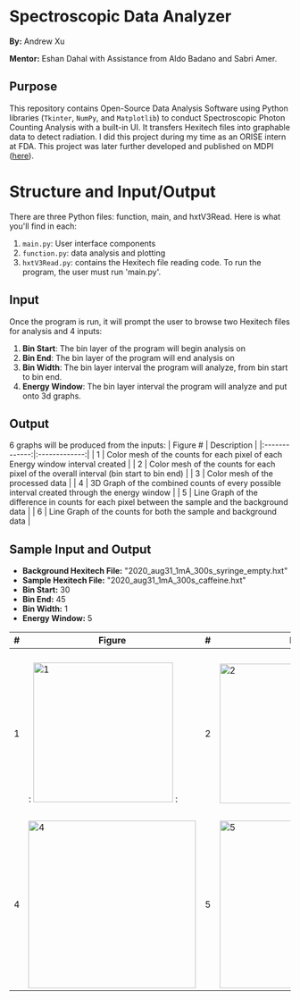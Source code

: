 # Spectroscopic Data Analyzer
**By:** Andrew Xu

**Mentor:** Eshan Dahal with Assistance from Aldo Badano and Sabri Amer.

## Purpose

This repository contains Open-Source Data Analysis Software using Python libraries (`Tkinter`, `NumPy`, and `Matplotlib`) to conduct Spectroscopic Photon Counting Analysis with a built-in UI. It transfers Hexitech files into graphable data to detect radiation. I did this project during my time as an ORISE intern at FDA. This project was later further developed and published on MDPI ([here](https://www.mdpi.com/1424-8220/24/16/5307)).

# Structure and Input/Output

There are three Python files: function, main, and hxtV3Read. Here is what you'll find in each:
1. `main.py`: User interface components
2. `function.py`: data analysis and plotting
4. `hxtV3Read.py`: contains the Hexitech file reading code.
To run the program, the user must run 'main.py'.

## Input

Once the program is run, it will prompt the user to browse two Hexitech files for analysis and 4 inputs:
1. **Bin Start**: The bin layer of the program will begin analysis on
2. **Bin End**: The bin layer of the program will end analysis on
3. **Bin Width**: The bin layer interval the program will analyze, from bin start to bin end.
4. **Energy Window**: The bin layer interval the program will analyze and put onto 3d graphs.

## Output

6 graphs will be produced from the inputs:
| Figure # | Description |
|:-------------:|:-------------:|
| 1 | Color mesh of the counts for each pixel of each Energy window interval created |
| 2 | Color mesh of the counts for each pixel of the overall interval (bin start to bin end) |
| 3 | Color mesh of the processed data |
| 4 | 3D Graph of the combined counts of every possible interval created through the energy window |
| 5 | Line Graph of the difference in counts for each pixel between the sample and the background data |
| 6 | Line Graph of the counts for both the sample and background data |

## Sample Input and Output

- **Background Hexitech File:** "2020_aug31_1mA_300s_syringe_empty.hxt"
- **Sample Hexitech File:** "2020_aug31_1mA_300s_caffeine.hxt"
- **Bin Start:** 30
- **Bin End:** 45
- **Bin Width:** 1
- **Energy Window:** 5

  
| # | Figure | # | Figure | # | Figure |
| ------------- | ------------- | ------------- | ------------- | ------------- | ------------- |
| 1  |: <img src="Figures/Figure_1.png" alt="1" style="width:250px;"/>  :| 2  | <img src="Figures/Figure_2.png" alt="2" style="width:250px;"/>  | 3  | <img src="Figures/Figure_3.png" alt="3" style="width:300px;"/>  |
| 4  | <img src="Figures/Figure_4.png" alt="4" style="width:300px;"/>  | 5  | <img src="Figures/Figure_5.png" alt="5" style="width:300px;"/>  | 6  | <img src="Figures/Figure_6.png" alt="6" style="width:300px;"/>  |
